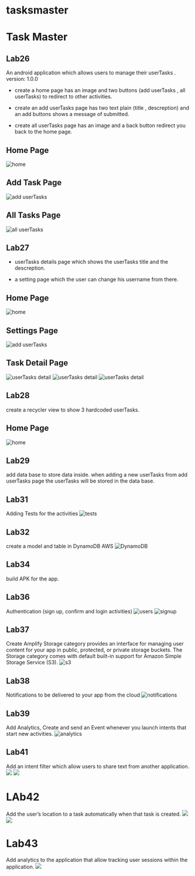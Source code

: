 # tasksmaster
# Task Master

## Lab26

An android application which allows users to manage their userTasks . version: 1.0.0

- create a home page has an image and two buttons (add userTasks , all userTasks) to redirect to other activities.

- create an add userTasks page has two text plain (title , descreption) and an add buttons shows a message of submitted.

- create all userTasks page has an image and a back button redirect you back to the home page.

## Home Page
![home](screenshots/home.png)

## Add Task Page
![add userTasks](screenshots/addtask.png)

## All Tasks Page
![all userTasks](screenshots/alltasks.png)


## Lab27

- userTasks details page which shows the userTasks title and the descreption.

- a setting page which the user can change his username from there.

## Home Page
![home](screenshots/home27.png)

## Settings Page
![add userTasks](screenshots/settings.png)

## Task Detail Page

![userTasks detail](screenshots/task1.png)
![userTasks detail](screenshots/task2.png)
![userTasks detail](screenshots/task3.png)

## Lab28
create a recycler view to show 3 hardcoded userTasks.

## Home Page
![home](screenshots/lab29.png)

## Lab29
add data base to store data inside.
when adding a new userTasks from add userTasks page the userTasks will be stored in the data base.

## Lab31
Adding Tests for the activities
![tests](screenshots/test.png)

## Lab32 
create a model and table in DynamoDB AWS
![DynamoDB](screenshots/DynamoDB.png)

## Lab34
build APK for the app.

## Lab36
Authentication (sign up, confirm and login activities)
![users](screenshots/users.png)
![signup](screenshots/signup.png)

## Lab37
Create Amplify Storage category provides an interface for managing user content for your app in public, protected, or private storage buckets.
The Storage category comes with default built-in support for Amazon Simple Storage Service (S3).
![s3](screenshots/s3.png)

## Lab38
Notifications to be delivered to your app from the cloud
![notifications](screenshots/notifications.jpg)

## Lab39
Add Analytics, Create and send an Event whenever you launch intents that start new activities.
![analytics](screenshots/analytics.png)

## Lab41
Add an intent filter which allow users to share text  from another application.
![](screenshots/intent.jpg)
![](screenshots/intent2.jpg)

# LAb42
 Add the user’s location to a task automatically when that task is created.
 ![](screenshots/location1.jpg)
 ![](screenshots/location2.jpg)

 # Lab43
 Add analytics to the application that allow tracking user sessions within the application.
 ![](screenshots/events.png)

